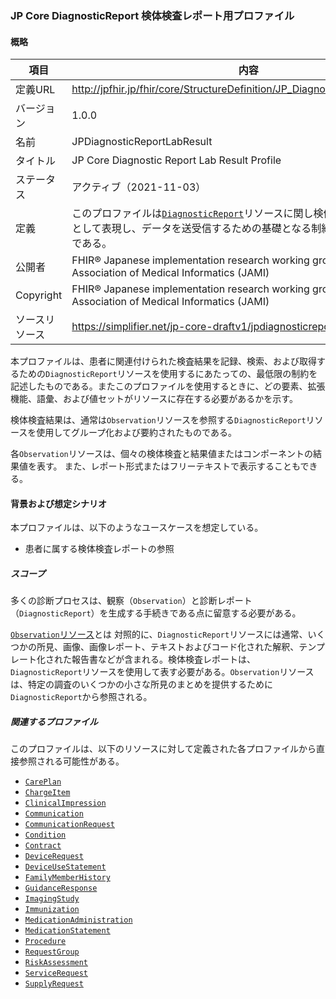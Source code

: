 ### JP Core DiagnosticReport 検体検査レポート用プロファイル

#### 概略


| 項目           | 内容                                                       |
| -------------- | ---------------------------------------------------------- |
| 定義URL        | http://jpfhir.jp/fhir/core/StructureDefinition/JP_DiagnosticReport_LabResult |
| バージョン     | 1.0.0                                                      |
| 名前           | JPDiagnosticReportLabResult                                   |
| タイトル       | JP Core Diagnostic Report Lab Result Profile |
| ステータス     | アクティブ（2021-11-03）                                   |
| 定義           | このプロファイルは[`DiagnosticReport`](DiagnosticReport#Common2)リソースに関し検体検査の１項目を対象として表現し、データを送受信するための基礎となる制約と拡張を定めたものである。 |
| 公開者         | FHIR® Japanese implementation research working group in Japan Association of Medical Informatics (JAMI)|
| Copyright      | FHIR® Japanese implementation research working group in Japan Association of Medical Informatics (JAMI) |
| ソースリソース | https://simplifier.net/jp-core-draftv1/jpdiagnosticreportlabresult |


本プロファイルは、患者に関連付けられた検査結果を記録、検索、および取得するための`DiagnosticReport`リソースを使用するにあたっての、最低限の制約を記述したものである。またこのプロファイルを使用するときに、どの要素、拡張機能、語彙、および値セットがリソースに存在する必要があるかを示す。

検体検査結果は、通常は`Observation`リソースを参照する`DiagnosticReport`リソースを使用してグループ化および要約されたものである。

各`Observation`リソースは、個々の検体検査と結果値またはコンポーネントの結果値を表す。 また、レポート形式またはフリーテキストで表示することもできる。


#### 背景および想定シナリオ

本プロファイルは、以下のようなユースケースを想定している。

 - 患者に属する検体検査レポートの参照
 <!--
 - `Patient`リソースからの指定された（患者の）検体採取日、検査項目、検査オーダの依頼科での検体検査情報の参照
 - `Patient`リソースからの指定された（患者の）検体採取日、検査項目、検査結果値（範囲、または範囲外）検査オーダの依頼科での検体検査情報の参照
 - `Patient`リソースからの指定された（患者の）検体採取日、検査項目、検査結果値（特定のコード）検査オーダの依頼科での検体検査情報の参照
 - `Patient`リソースからの指定された（患者の）検体採取日、検査項目、検査結果値（特定の文字列）検査オーダの依頼科での検体検査情報の参照
 - 検査項目、検査結果値に対し条件に合致する検体検査情報、または関連する他のリソース（`Observation`リソースや、`Patient`リソース等）の参照。
-->
##### スコープ

多くの診断プロセスは、観察（`Observation`）と診断レポート（`DiagnosticReport`）を生成する手続きである点に留意する必要がある。

[`Observation`リソース](http://www.hl7.org/fhir/observation.html)とは 対照的に、`DiagnosticReport`リソースには通常、いくつかの所見、画像、画像レポート、テキストおよびコード化された解釈、テンプレート化された報告書などが含まれる。検体検査レポートは、`DiagnosticReport`リソースを使用して表す必要がある。`Observation`リソースは、特定の調査のいくつかの小さな所見のまとめを提供するために`DiagnosticReport`から参照される。

<!--
 `Observtion`はヘルスケアの中心的な要素であり、診断の支援、進捗状況の監視、ベースラインやパターンの決定、さらには人口統計学的特性の把握に使用されます。ほとんどの`Observation`は、いくつかのメタデータを持つ単純な名前/値のペアのアサーションであるが、いくつかの`Observation`は、他の`Observation`を論理的にグループ化したり、あるいはマルチコンポーネントの`Observation`であったりする。

このプロファイルでは上記想定シナリオにて用いられる`Observation`の用途がスコープであり、患者基本情報の中でも特に検体検査に該当する情報項目の１つを取り扱う際に、必要な要件を定義している。
-->
##### 関連するプロファイル

このプロファイルは、以下のリソースに対して定義された各プロファイルから直接参照される可能性がある。

- [`CarePlan`](https://www.hl7.org/fhir/careplan.html)
- [`ChargeItem`](https://www.hl7.org/fhir/chargeitem.html)
- [`ClinicalImpression`](https://www.hl7.org/fhir/clinicalimpression.html)
- [`Communication`](https://www.hl7.org/fhir/communication.html)
- [`CommunicationRequest`](https://www.hl7.org/fhir/communicationrequest.html)
- [`Condition`](Condition)
- [`Contract`](https://www.hl7.org/fhir/contract.html)
- [`DeviceRequest`](https://www.hl7.org/fhir/devicerequest.html)
- [`DeviceUseStatement`](https://www.hl7.org/fhir/deviceusestatement.html)
- [`FamilyMemberHistory`](https://www.hl7.org/fhir/familymemberhistory.html)
- [`GuidanceResponse`](https://www.hl7.org/fhir/guidanceresponse.html)
- [`ImagingStudy`](https://www.hl7.org/fhir/imagingstudy.html)
- [`Immunization`](https://www.hl7.org/fhir/immunization.html)
- [`MedicationAdministration`](https://www.hl7.org/fhir/medicationadministration.html)
- [`MedicationStatement`](https://www.hl7.org/fhir/medicationstatement.html)
- [`Procedure`](Procedure)
- [`RequestGroup`](https://www.hl7.org/fhir/requestgroup.html)
- [`RiskAssessment`](https://www.hl7.org/fhir/riskassessment.html)
- [`ServiceRequest`](https://www.hl7.org/fhir/servicerequest.html)
- [`SupplyRequest`](https://www.hl7.org/fhir/supplyrequest.html)
